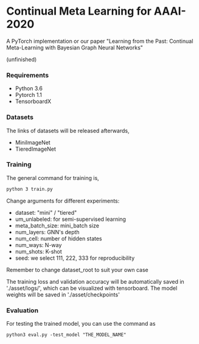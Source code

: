 # Continual Meta Learning for AAAI-2020


A PyTorch implementation or our paper "Learning from the Past: Continual Meta-Learning with
Bayesian Graph Neural Networks"

(unfinished)


### Requirements
- Python 3.6
- Pytorch 1.1
- TensorboardX


### Datasets
The links of datasets will be released afterwards,
- MiniImageNet
- TieredImageNet



### Training
The general command for training is,
```bash
python 3 train.py
```
Change arguments for different experiments:
- dataset: "mini" / "tiered"
- um_unlabeled: for semi-supervised learning
- meta_batch_size: mini_batch size
- num_layers: GNN's depth
- num_cell: number of hidden states 
- num_ways: N-way
- num_shots: K-shot
- seed: we select 111, 222, 333 for reproducibility

Remember to change dataset_root to suit your own case

The training loss and validation accuracy will be automatically saved in './asset/logs/', which can be visualized with tensorboard.
The model weights will be saved in './asset/checkpoints'

### Evaluation
For testing the trained model, you can use the command as
```
python3 eval.py -test_model "THE_MODEL_NAME"
```


